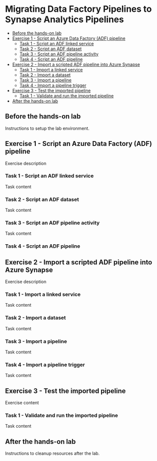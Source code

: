 # Migrating Data Factory Pipelines to Synapse Analytics Pipelines

- [Before the hands-on lab](#before-the-hands-on-lab)
- [Exercise 1 - Script an Azure Data Factory (ADF) pipeline](#exercise-1---script-an-azure-data-factory-adf-pipeline)
  - [Task 1 - Script an ADF linked service](#task-1---script-an-adf-linked-service)
  - [Task 2 - Script an ADF dataset](#task-2---script-an-adf-dataset)
  - [Task 3 - Script an ADF pipeline activity](#task-3---script-an-adf-pipeline-activity)
  - [Task 4 - Script an ADF pipeline](#task-4---script-an-adf-pipeline)
- [Exercise 2 - Import a scripted ADF pipeline into Azure Synapse](#exercise-2---import-a-scripted-adf-pipeline-into-azure-synapse)
  - [Task 1 - Import a linked service](#task-1---import-a-linked-service)
  - [Task 2 - Import a dataset](#task-2---import-a-dataset)
  - [Task 3 - Import a pipeline](#task-3---import-a-pipeline)
  - [Task 4 - Import a pipeline trigger](#task-4---import-a-pipeline-trigger)
- [Exercise 3 - Test the imported pipeline](#exercise-3---test-the-imported-pipeline)
  - [Task 1 - Validate and run the imported pipeline](#task-1---validate-and-run-the-imported-pipeline)
- [After the hands-on lab](#after-the-hands-on-lab)

## Before the hands-on lab

Instructions to setup the lab environment.

## Exercise 1 - Script an Azure Data Factory (ADF) pipeline

Exercise description

### Task 1 - Script an ADF linked service

Task content

### Task 2 - Script an ADF dataset

Task content

### Task 3 - Script an ADF pipeline activity

Task content

### Task 4 - Script an ADF pipeline

## Exercise 2 - Import a scripted ADF pipeline into Azure Synapse

Exercise description

### Task 1 - Import a linked service

Task content

### Task 2 - Import a dataset

Task content

### Task 3 - Import a pipeline

Task content

### Task 4 - Import a pipeline trigger

Task content

## Exercise 3 - Test the imported pipeline

Exercise content

### Task 1 - Validate and run the imported pipeline

Task content

## After the hands-on lab

Instructions to cleanup resources after the lab.
